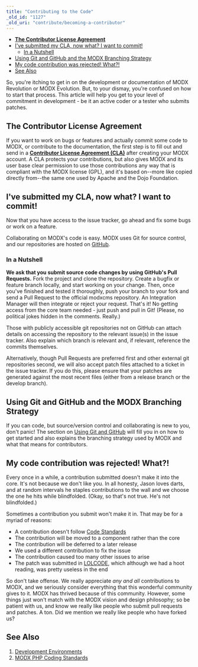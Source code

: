 ```yaml
---
title: "Contributing to the Code"
_old_id: "1127"
_old_uri: "contribute/becoming-a-contributor"
---
```


- [**The Contributor License Agreement**](#the-contributor-license-agreement)
- [I've submitted my CLA, now what? I want to commit!](#ive-submitted-my-cla-now-what-i-want-to-commit)
  - [In a Nutshell](#in-a-nutshell)
- [Using Git and GitHub and the MODX Branching Strategy](#using-git-and-github-and-the-modx-branching-strategy)
- [My code contribution was rejected! What?!](#my-code-contribution-was-rejected-what)
- [See Also](#see-also)



So, you're itching to get in on the development or documentation of MODX Revolution or MODX Evolution. But, to your dismay, you're confused on how to start that process. This article will help you get to your level of commitment in development - be it an active coder or a tester who submits patches.

## **The Contributor License Agreement**

If you want to work on bugs or features and actually commit some code to MODX, or contribute to the documentation, the first step is to fill out and send in a **[Contributor License Agreement (CLA)](http://develop.modx.com/contribute/cla/)** after creating your MODX account. A CLA protects your contributions, but also gives MODX and its user base clear permission to use those contributions any way that is compliant with the MODX license (GPL), and it's based on--more like copied directly from--the same one used by Apache and the Dojo Foundation.

## I've submitted my CLA, now what? I want to commit!

Now that you have access to the issue tracker, go ahead and fix some bugs or work on a feature.

Collaborating on MODX's code is easy. MODX uses Git for source control, and our repositories are hosted on [GitHub](http://github.com/modxcms/).

### In a Nutshell

**We ask that you submit source code changes by using GitHub's Pull Requests.** Fork the project and clone the repository. Create a bugfix or feature branch locally, and start working on your change. Then, once you've finished and tested it thoroughly, push your branch to your fork and send a Pull Request to the official modxcms repository. An Integration Manager will then integrate or reject your request. That's it! No getting access from the core team needed - just push and pull in Git! (Please, no political jokes hidden in the comments. Really.)

Those with publicly accessible git repositories not on GitHub can attach details on accessing the repository to the relevant issue(s) in the issue tracker. Also explain which branch is relevant and, if relevant, reference the commits themselves.

Alternatively, though Pull Requests are preferred first and other external git repositories second, we will also accept patch files attached to a ticket in the issue tracker. If you do this, please ensure that your patches are generated against the most recent files (either from a release branch or the develop branch).

## Using Git and GitHub and the MODX Branching Strategy

If you can code, but source/version control and collaborating is new to you, don't panic! The section on [Using Git and GitHub](/community/contribute/using-git-and-github/ "Using Git and GitHub") will fill you in on how to get started and also explains the branching strategy used by MODX and what that means for contributors.

## My code contribution was rejected! What?!

Every once in a while, a contribution submitted doesn't make it into the core. It's not because we don't like you. In all honesty, Jason loves darts, and at random intervals he staples contributions to the wall and we choose the one he hits while blindfolded. (Okay, so that's not true. He's not blindfolded.)

Sometimes a contribution you submit won't make it in. That may be for a myriad of reasons:

- A contribution doesn't follow [Code Standards](_legacy/developing-in-modx/code-standards "Code Standards")
- The contribution will be moved to a component rather than the core
- The contribution will be deferred to a later release
- We used a different contribution to fix the issue
- The contribution caused too many other issues to arise
- The patch was submitted in [LOLCODE](http://lolcode.org/), which although we had a hoot reading, was pretty useless in the end

So don't take offense. We really appreciate _any and all_ contributions to MODX, and we seriously consider everything that this wonderful community gives to it. MODX has thrived because of this community. However, some things just won't match with the MODX vision and design philosophy; so be patient with us, and know we really like people who submit pull requests and patches. A ton. Did we mention we really like people who have forked us?

## See Also

1. [Development Environments](/contribute/code/development-environment)
2. [MODX PHP Coding Standards](/contribute/code/coding-standards)

